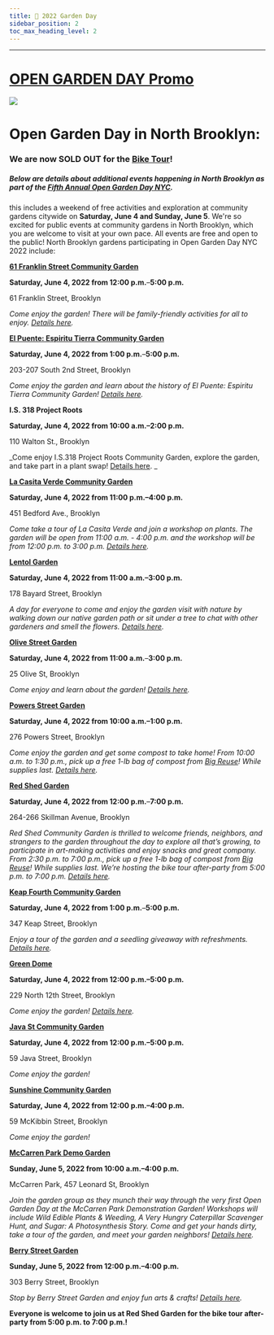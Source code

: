 ```yaml
---
title: 📅 2022 Garden Day 
sidebar_position: 2
toc_max_heading_level: 2
---
```

---

<a href="https://vimeo.com/714145612/b7aff7d198">
  <h1>OPEN GARDEN DAY Promo</h1>
  <img src="https://user-images.githubusercontent.com/22154417/171676356-818dcab8-42d9-4c0e-a5b4-c7a864d6c3b6.png" />
</a>


# **Open Garden Day in North Brooklyn:**

### We are now SOLD OUT for the [Bike Tour](/events/OpenGardenDay2022/BikeTour/)! 

##### Below are details about additional events happening in North Brooklyn as part of the [Fifth Annual Open Garden Day NYC](https://www.nycgovparks.org/events/open-garden-day-nyc). 

this includes a weekend of free activities and exploration at community gardens citywide on **Saturday, June 4 and Sunday, June 5**. We're so excited for public events at community gardens in North Brooklyn, which you are welcome to visit at your own pace. All events are free and open to the public! North Brooklyn gardens participating in Open Garden Day NYC 2022 include:

**[61 Franklin Street Community Garden](https://gcc02.safelinks.protection.outlook.com/?url=https%3A%2F%2F61franklinstreetgarden.com%2F&data=05%7C01%7CKathleen.Alvey%40parks.nyc.gov%7C52f2f4a684a5463d5da908da4580b5fb%7C32f56fc75f814e22a95b15da66513bef%7C0%7C0%7C637898716966865791%7CUnknown%7CTWFpbGZsb3d8eyJWIjoiMC4wLjAwMDAiLCJQIjoiV2luMzIiLCJBTiI6Ik1haWwiLCJXVCI6Mn0%3D%7C3000%7C%7C%7C&sdata=XPejKg1XIo9%2Bor2ccmGqQLnggwWqWz5TbJTqCeriUB8%3D&reserved=0)**

**Saturday, June 4, 2022 from 12:00 p.m.**–**5:00 p.m.**

61 Franklin Street, Brooklyn

_Come enjoy the garden! There will be family-friendly activities for all to enjoy. [Details here](https://nbkyn-parks-community.github.io/events/61Franklin)._

**[El Puente: Espiritu Tierra Community Garden](https://gcc02.safelinks.protection.outlook.com/?url=https%3A%2F%2Felpuente.us%2Fgreen-light-district&data=05%7C01%7CKathleen.Alvey%40parks.nyc.gov%7C52f2f4a684a5463d5da908da4580b5fb%7C32f56fc75f814e22a95b15da66513bef%7C0%7C0%7C637898716966865791%7CUnknown%7CTWFpbGZsb3d8eyJWIjoiMC4wLjAwMDAiLCJQIjoiV2luMzIiLCJBTiI6Ik1haWwiLCJXVCI6Mn0%3D%7C3000%7C%7C%7C&sdata=NDkSBbP49eJTcLW4O4Ed%2BaPmC3BsjuvBZqa01ECYkKE%3D&reserved=0)**

**Saturday, June 4, 2022 from 1:00 p.m.**–**5:00 p.m.**

203-207 South 2nd Street, Brooklyn

_Come enjoy the garden and learn about the history of El Puente: Espiritu Tierra Community Garden! [Details here](https://www.nycgovparks.org/events/2022/06/04/open-garden-day-nyc-open-gates-and-garden-tour-espiritu-tierra-community-garden)._

**I.S. 318 Project Roots**

**Saturday, June 4, 2022 from 10:00 a.m.–2:00 p.m.**

110 Walton St., Brooklyn

_Come enjoy I.S.318 Project Roots Community Garden, explore the garden, and take part in a plant swap! [Details here](https://www.nycgovparks.org/events/2022/06/04/open-garden-day-nyc-open-house-and-plant-swap). _

**[La Casita Verde Community Garden](https://gcc02.safelinks.protection.outlook.com/?url=http%3A%2F%2Fwww.lacasitaverde.nyc%2F&data=05%7C01%7CKathleen.Alvey%40parks.nyc.gov%7C52f2f4a684a5463d5da908da4580b5fb%7C32f56fc75f814e22a95b15da66513bef%7C0%7C0%7C637898716966865791%7CUnknown%7CTWFpbGZsb3d8eyJWIjoiMC4wLjAwMDAiLCJQIjoiV2luMzIiLCJBTiI6Ik1haWwiLCJXVCI6Mn0%3D%7C3000%7C%7C%7C&sdata=hOvesUjLTFc9DO9RLlZz07bEYBHi2%2BdF5AWsoWTe0Co%3D&reserved=0)**

**Saturday, June 4, 2022 from 11:00 p.m.–4:00 p.m.**

451 Bedford Ave., Brooklyn

_Come take a tour of La Casita Verde and join a workshop on plants. The garden will be open from 11:00 a.m. - 4:00 p.m. and the workshop will be from 12:00 p.m. to 3:00 p.m. [Details here](https://www.nycgovparks.org/events/2022/06/04/open-garden-day-nyc-open-gates-la-casita-verde)._

**[Lentol Garden](https://gcc02.safelinks.protection.outlook.com/?url=https%3A%2F%2Fwww.instagram.com%2Flentolgarden%2F%3Fhl%3Den&data=05%7C01%7CKathleen.Alvey%40parks.nyc.gov%7C52f2f4a684a5463d5da908da4580b5fb%7C32f56fc75f814e22a95b15da66513bef%7C0%7C0%7C637898716966865791%7CUnknown%7CTWFpbGZsb3d8eyJWIjoiMC4wLjAwMDAiLCJQIjoiV2luMzIiLCJBTiI6Ik1haWwiLCJXVCI6Mn0%3D%7C3000%7C%7C%7C&sdata=Kws2uMIQ9zJ4PwXeH9Dt9ULz2PU3H555jNO%2FFKPoq%2BQ%3D&reserved=0)**

**Saturday, June 4, 2022 from 11:00 a.m.–3:00 p.m.**

178 Bayard Street, Brooklyn

_A day for everyone to come and enjoy the garden visit with nature by walking down our native garden path or sit under a tree to chat with other gardeners and smell the flowers. [Details here](https://www.nycgovparks.org/events/2022/06/04/open-garden-day-nyc-open-house-lentol)._

**[Olive Street Garden](https://gcc02.safelinks.protection.outlook.com/?url=https%3A%2F%2Fwww.instagram.com%2Folivestreetgarden%2F%3Fhl%3Den&data=05%7C01%7CKathleen.Alvey%40parks.nyc.gov%7C52f2f4a684a5463d5da908da4580b5fb%7C32f56fc75f814e22a95b15da66513bef%7C0%7C0%7C637898716966865791%7CUnknown%7CTWFpbGZsb3d8eyJWIjoiMC4wLjAwMDAiLCJQIjoiV2luMzIiLCJBTiI6Ik1haWwiLCJXVCI6Mn0%3D%7C3000%7C%7C%7C&sdata=vThZZwk0jCTyvJeZkOQUCXLIxuiY%2BSSynfIIsAtOYmM%3D&reserved=0)**

**Saturday, June 4, 2022 from 11:00 a.m.**–**3:00 p.m.**

25 Olive St, Brooklyn 

_Come enjoy and learn about the garden! [Details here](https://www.nycgovparks.org/events/2022/06/04/open-garden-day-nyc-garden-tours-olive)._

**[Powers Street Garden](https://gcc02.safelinks.protection.outlook.com/?url=https%3A%2F%2Fwww.instagram.com%2Fpowersstgarden%2F%3Fhl%3Den&data=05%7C01%7CKathleen.Alvey%40parks.nyc.gov%7C52f2f4a684a5463d5da908da4580b5fb%7C32f56fc75f814e22a95b15da66513bef%7C0%7C0%7C637898716966865791%7CUnknown%7CTWFpbGZsb3d8eyJWIjoiMC4wLjAwMDAiLCJQIjoiV2luMzIiLCJBTiI6Ik1haWwiLCJXVCI6Mn0%3D%7C3000%7C%7C%7C&sdata=eQpAkBYGXThdaqBEOYyFt1dFWHax7w%2BrLdkdHt%2F46uM%3D&reserved=0)**

**Saturday, June 4, 2022 from 10:00 a.m.–1:00 p.m.**

276 Powers Street, Brooklyn

_Come enjoy the garden and get some compost to take home! From 10:00 a.m. to 1:30 p.m., pick up a free 1-lb bag of compost from [Big Reuse](https://bigreuse.org/)! While supplies last. [Details here](https://nbkyn-parks-community.github.io/events/UrbanGardenWorkshop)._

**[Red Shed Garden](https://gcc02.safelinks.protection.outlook.com/?url=https%3A%2F%2Fredshedgarden.com%2F&data=05%7C01%7CKathleen.Alvey%40parks.nyc.gov%7C52f2f4a684a5463d5da908da4580b5fb%7C32f56fc75f814e22a95b15da66513bef%7C0%7C0%7C637898716966865791%7CUnknown%7CTWFpbGZsb3d8eyJWIjoiMC4wLjAwMDAiLCJQIjoiV2luMzIiLCJBTiI6Ik1haWwiLCJXVCI6Mn0%3D%7C3000%7C%7C%7C&sdata=nM0shnMBtYJ%2F2KfGUyUCiuCq3e%2BXLeKi8lxPYmCbnx4%3D&reserved=0)**

**Saturday, June 4, 2022 from 12:00 p.m.**–**7:00 p.m.**

264-266 Skillman Avenue, Brooklyn

_Red Shed Community Garden is thrilled to welcome friends, neighbors, and strangers to the garden throughout the day to explore all that’s growing, to participate in art-making activities and enjoy snacks and great company. From 2:30 p.m. to 7:00 p.m., pick up a free 1-lb bag of compost from [Big Reuse](https://bigreuse.org/)! While supplies last. We’re hosting the bike tour after-party from 5:00 p.m. to 7:00 p.m. [Details here](https://nbkyn-parks-community.github.io/events/RedShedOpenGardenDay)._

**[Keap Fourth Community Garden](https://gcc02.safelinks.protection.outlook.com/?url=https%3A%2F%2Fwww.instagram.com%2Fkeapfourthgarden%2F&data=05%7C01%7CKathleen.Alvey%40parks.nyc.gov%7C52f2f4a684a5463d5da908da4580b5fb%7C32f56fc75f814e22a95b15da66513bef%7C0%7C0%7C637898716966865791%7CUnknown%7CTWFpbGZsb3d8eyJWIjoiMC4wLjAwMDAiLCJQIjoiV2luMzIiLCJBTiI6Ik1haWwiLCJXVCI6Mn0%3D%7C3000%7C%7C%7C&sdata=%2FqNiidlHdVvFcKeGBdBe1t%2BeoQv0ifTYIlL0zD2JNDY%3D&reserved=0)**

**Saturday, June 4, 2022 from 1:00 p.m.**–**5:00 p.m.**

347 Keap Street, Brooklyn

_Enjoy a tour of the garden and a seedling giveaway with refreshments. [Details here](https://www.nycgovparks.org/events/2022/06/04/open-garden-day-nyc-keap-fourth-community-garden)._

**[Green Dome](https://gcc02.safelinks.protection.outlook.com/?url=https%3A%2F%2Fwww.instagram.com%2Fgreendome_garden%2F%3Fhl%3Den&data=05%7C01%7CKathleen.Alvey%40parks.nyc.gov%7C52f2f4a684a5463d5da908da4580b5fb%7C32f56fc75f814e22a95b15da66513bef%7C0%7C0%7C637898716967021994%7CUnknown%7CTWFpbGZsb3d8eyJWIjoiMC4wLjAwMDAiLCJQIjoiV2luMzIiLCJBTiI6Ik1haWwiLCJXVCI6Mn0%3D%7C3000%7C%7C%7C&sdata=GwbToG1yaxtMz7KhUkCBH567HVk75dTL6%2FPOTLwo%2BX4%3D&reserved=0)**

**Saturday, June 4, 2022 from 12:00 p.m.–5:00 p.m.**

229 North 12th Street, Brooklyn 

_Come enjoy the garden! [Details here](https://www.nycgovparks.org/events/2022/06/04/open-garden-day-nyc-open-house-dome)._

**[Java St Community Garden](https://gcc02.safelinks.protection.outlook.com/?url=https%3A%2F%2Fwww.javastreetgarden.org%2F&data=05%7C01%7CKathleen.Alvey%40parks.nyc.gov%7C52f2f4a684a5463d5da908da4580b5fb%7C32f56fc75f814e22a95b15da66513bef%7C0%7C0%7C637898716967021994%7CUnknown%7CTWFpbGZsb3d8eyJWIjoiMC4wLjAwMDAiLCJQIjoiV2luMzIiLCJBTiI6Ik1haWwiLCJXVCI6Mn0%3D%7C3000%7C%7C%7C&sdata=K398Yw10xBNV8DY6KdYESb%2BXF2GpLgJkDgCc4vUDSbM%3D&reserved=0)**

**Saturday, June 4, 2022 from 12:00 p.m.–5:00 p.m.**

59 Java Street, Brooklyn

_Come enjoy the garden!_

**[Sunshine Community Garden](https://gcc02.safelinks.protection.outlook.com/?url=https%3A%2F%2Fwww.facebook.com%2FSunshine-Community-Garden-1391087411105702%2F%3F__cft__%5B0%5D%3DAZWd-wpXMEweiwja5sA3MVcU5MQMabiGiNSmj791nhxsX9v_toIX0jcy-GIllUgvpHLer-nv_LFMQuo9v3UXQ4Vu8TFfzEe9ysgTdHiyWmwvVJeXN_zJcu2JAImfVVBVJaCnryanRXf4fzDr7naY-qS97IdBieNBje4QzF_Lq2s5nw%26__tn__%3DkK-R&data=05%7C01%7CKathleen.Alvey%40parks.nyc.gov%7C52f2f4a684a5463d5da908da4580b5fb%7C32f56fc75f814e22a95b15da66513bef%7C0%7C0%7C637898716967021994%7CUnknown%7CTWFpbGZsb3d8eyJWIjoiMC4wLjAwMDAiLCJQIjoiV2luMzIiLCJBTiI6Ik1haWwiLCJXVCI6Mn0%3D%7C3000%7C%7C%7C&sdata=0t2dUeYbavC%2FNHIhXsuoffVqQmNLy1mOGtAHz%2FWk23E%3D&reserved=0)**

**Saturday, June 4, 2022 from 12:00 p.m.–4:00 p.m.**

59 McKibbin Street, Brooklyn

_Come enjoy the garden!_

**[McCarren Park Demo Garden](https://gcc02.safelinks.protection.outlook.com/?url=https%3A%2F%2Fwww.instagram.com%2Fmccarrendemogarden%2F&data=05%7C01%7CKathleen.Alvey%40parks.nyc.gov%7C52f2f4a684a5463d5da908da4580b5fb%7C32f56fc75f814e22a95b15da66513bef%7C0%7C0%7C637898716967021994%7CUnknown%7CTWFpbGZsb3d8eyJWIjoiMC4wLjAwMDAiLCJQIjoiV2luMzIiLCJBTiI6Ik1haWwiLCJXVCI6Mn0%3D%7C3000%7C%7C%7C&sdata=MJD4KGlrCGuXQUiU1tZ2MGK%2BA6ZPl4D87LSzdV7ReOE%3D&reserved=0)**

**Sunday, June 5, 2022 from 10:00 a.m.–4:00 p.m.**

McCarren Park, 457 Leonard St, Brooklyn

_Join the garden group as they munch their way through the very first Open Garden Day at the McCarren Park Demonstration Garden! Workshops will include Wild Edible Plants & Weeding, A Very Hungry Caterpillar Scavenger Hunt, and Sugar: A Photosynthesis Story. Come and get your hands dirty, take a tour of the garden, and meet your garden neighbors! [Details here](https://www.nycgovparks.org/events/2022/06/05/open-garden-day-nyc-the-very-hungry-open-garden-day)._

**[Berry Street Garden](https://www.facebook.com/BerryStreetGarden/)**

**Sunday, June 5, 2022 from 12:00 p.m.–4:00 p.m.**

303 Berry Street, Brooklyn

_Stop by Berry Street Garden and enjoy fun arts & crafts! [Details here](https://www.nycgovparks.org/events/2022/06/05/open-garden-day-nyc-arts-crafts1)._

**Everyone is welcome to join us at Red Shed Garden for the bike tour after-party from 5:00 p.m. to 7:00 p.m.!**
